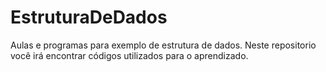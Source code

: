 # EstruturaDeDados
Aulas e programas para exemplo de estrutura de dados. Neste repositorio você irá encontrar códigos utilizados para o aprendizado.

